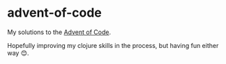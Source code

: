 # advent-of-code

My solutions to the [Advent of Code](https://adventofcode.com/).

Hopefully improving my clojure skills in the process, but having fun either way 😊.

